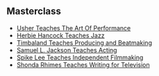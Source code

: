 ## Masterclass


* [Usher Teaches The Art Of Performance](https://www.masterclass.com/classes/usher-teaches-the-art-of-performance
)
* [Herbie Hancock Teaches Jazz](https://www.masterclass.com/classes/herbie-hancock-teaches-jazz
)
* [Timbaland Teaches Producing and Beatmaking
](https://www.masterclass.com/classes/timbaland-teaches-producing-and-beatmaking
)
* [Samuel L. Jackson Teaches Acting](https://www.masterclass.com/classes/samuel-l-jackson-teaches-acting)
* [Spike Lee Teaches Independent Filmmaking](https://www.masterclass.com/classes/spike-lee-teaches-filmmaking)
* [Shonda Rhimes Teaches Writing for Television](https://www.masterclass.com/classes/shonda-rhimes-teaches-writing-for-television)





